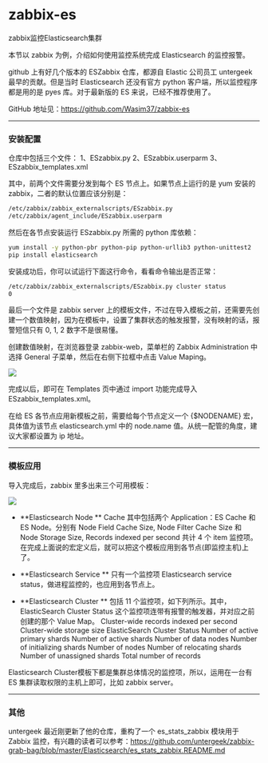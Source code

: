 # zabbix-es
zabbix监控Elasticsearch集群

本节以 zabbix 为例，介绍如何使用监控系统完成 Elasticsearch 的监控报警。

github 上有好几个版本的 ESZabbix 仓库，都源自 Elastic 公司员工 untergeek 最早的贡献。但是当时 Elasticsearch 还没有官方 python 客户端，所以监控程序都是用的是 pyes 库。对于最新版的 ES 来说，已经不推荐使用了。

GitHub 地址见：https://github.com/Wasim37/zabbix-es

---

### 安装配置
仓库中包括三个文件：
1、ESzabbix.py
2、ESzabbix.userparm
3、ESzabbix_templates.xml

其中，前两个文件需要分发到每个 ES 节点上。如果节点上运行的是 yum 安装的 zabbix，二者的默认位置应该分别是：
```bash
/etc/zabbix/zabbix_externalscripts/ESzabbix.py
/etc/zabbix/agent_include/ESzabbix.userparm
```

<!-- more -->

然后在各节点安装运行 ESzabbix.py 所需的 python 库依赖：

```bash
yum install -y python-pbr python-pip python-urllib3 python-unittest2
pip install elasticsearch
```

安装成功后，你可以试运行下面这行命令，看看命令输出是否正常：
```bash
/etc/zabbix/zabbix_externalscripts/ESzabbix.py cluster status
0
```

最后一个文件是 zabbix server 上的模板文件，不过在导入模板之前，还需要先创建一个数值映射，因为在模板中，设置了集群状态的触发报警，没有映射的话，报警短信只有 0, 1, 2 数字不是很易懂。

创建数值映射，在浏览器登录 zabbix-web，菜单栏的 Zabbix Administration 中选择 General 子菜单，然后在右侧下拉框中点击 Value Maping。

![](http://7xvfir.com1.z0.glb.clouddn.com/zabbix%E7%9B%91%E6%8E%A7Elasticsearch%E9%9B%86%E7%BE%A4/1.jpg)

完成以后，即可在 Templates 页中通过 import 功能完成导入 ESzabbix_templates.xml。

在给 ES 各节点应用新模板之前，需要给每个节点定义一个 {$NODENAME} 宏，具体值为该节点 elasticsearch.yml 中的 node.name 值。从统一配管的角度，建议大家都设置为 ip 地址。

---

### 模板应用

导入完成后，zabbix 里多出来三个可用模板：

![](http://7xvfir.com1.z0.glb.clouddn.com/zabbix%E7%9B%91%E6%8E%A7Elasticsearch%E9%9B%86%E7%BE%A4/2.jpg)

- **Elasticsearch Node **
Cache 其中包括两个 Application：ES Cache 和 ES Node。分别有 Node Field Cache Size, Node Filter Cache Size 和 Node Storage Size, Records indexed per second 共计 4 个 item 监控项。在完成上面说的宏定义后，就可以把这个模板应用到各节点(即监控主机)上了。

- **Elasticsearch Service **
只有一个监控项 Elasticsearch service status，做进程监控的，也应用到各节点上。

- **Elasticsearch Cluster **
包括 11 个监控项，如下列所示。其中，ElasticSearch Cluster Status 这个监控项连带有报警的触发器，并对应之前创建的那个 Value Map。
Cluster-wide records indexed per second
Cluster-wide storage size
ElasticSearch Cluster Status
Number of active primary shards
Number of active shards
Number of data nodes
Number of initializing shards
Number of nodes
Number of relocating shards
Number of unassigned shards
Total number of records

Elasticsearch Cluster模板下都是集群总体情况的监控项，所以，运用在一台有 ES 集群读取权限的主机上即可，比如 zabbix server。

---

### 其他

untergeek 最近刚更新了他的仓库，重构了一个 es_stats_zabbix 模块用于 Zabbix 监控，有兴趣的读者可以参考：https://github.com/untergeek/zabbix-grab-bag/blob/master/Elasticsearch/es_stats_zabbix.README.md
